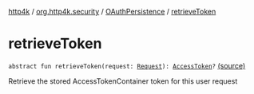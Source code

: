 [http4k](../../index.md) / [org.http4k.security](../index.md) / [OAuthPersistence](index.md) / [retrieveToken](./retrieve-token.md)

# retrieveToken

`abstract fun retrieveToken(request: `[`Request`](../../org.http4k.core/-request/index.md)`): `[`AccessToken`](../-access-token/index.md)`?` [(source)](https://github.com/http4k/http4k/blob/master/http4k-security-oauth/src/main/kotlin/org/http4k/security/OAuthPersistence.kt#L34)

Retrieve the stored AccessTokenContainer token for this user request

